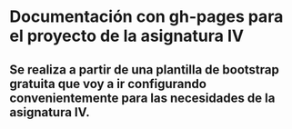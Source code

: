 # Documentación con gh-pages para el proyecto de la asignatura IV
## Se realiza a partir de una plantilla de bootstrap gratuita que voy a ir configurando convenientemente para las necesidades de la asignatura IV.

